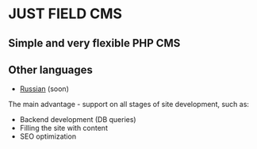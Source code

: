 # JUST FIELD CMS
## Simple and very flexible PHP CMS

## Other languages
- [Russian](./README.ru.md) (soon)

The main advantage - support on all stages of site development, such as:
- Backend development (DB queries)
- Filling the site with content
- SEO optimization